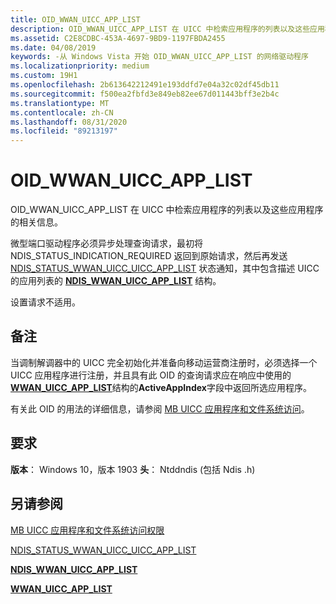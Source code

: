 ```yaml
---
title: OID_WWAN_UICC_APP_LIST
description: OID_WWAN_UICC_APP_LIST 在 UICC 中检索应用程序的列表以及这些应用程序的相关信息。
ms.assetid: C2E8CDBC-453A-4697-9BD9-1197FBDA2455
ms.date: 04/08/2019
keywords: -从 Windows Vista 开始 OID_WWAN_UICC_APP_LIST 的网络驱动程序
ms.localizationpriority: medium
ms.custom: 19H1
ms.openlocfilehash: 2b613642212491e193ddfd7e04a32c02df45db11
ms.sourcegitcommit: f500ea2fbfd3e849eb82ee67d011443bff3e2b4c
ms.translationtype: MT
ms.contentlocale: zh-CN
ms.lasthandoff: 08/31/2020
ms.locfileid: "89213197"
---
```

# <a name="oid_wwan_uicc_app_list"></a>OID_WWAN_UICC_APP_LIST

OID_WWAN_UICC_APP_LIST 在 UICC 中检索应用程序的列表以及这些应用程序的相关信息。

微型端口驱动程序必须异步处理查询请求，最初将 NDIS_STATUS_INDICATION_REQUIRED 返回到原始请求，然后再发送 [NDIS_STATUS_WWAN_UICC_UICC_APP_LIST](ndis-status-wwan-uicc-app-list.md) 状态通知，其中包含描述 UICC 的应用列表的 [**NDIS_WWAN_UICC_APP_LIST**](/windows-hardware/drivers/ddi/ndiswwan/ns-ndiswwan-_ndis_wwan_uicc_app_list) 结构。

设置请求不适用。

## <a name="remarks"></a>备注

当调制解调器中的 UICC 完全初始化并准备向移动运营商注册时，必须选择一个 UICC 应用程序进行注册，并且具有此 OID 的查询请求应在响应中使用的[**WWAN_UICC_APP_LIST**](/windows-hardware/drivers/ddi/wwan/ns-wwan-_wwan_uicc_app_list)结构的**ActiveAppIndex**字段中返回所选应用程序。

有关此 OID 的用法的详细信息，请参阅 [MB UICC 应用程序和文件系统访问](mb-uicc-application-and-file-system-access.md)。

## <a name="requirements"></a>要求

**版本**： Windows 10，版本 1903 **头**： Ntddndis (包括 Ndis .h) 

## <a name="see-also"></a>另请参阅

[MB UICC 应用程序和文件系统访问权限](mb-uicc-application-and-file-system-access.md)

[NDIS_STATUS_WWAN_UICC_UICC_APP_LIST](ndis-status-wwan-uicc-app-list.md)

[**NDIS_WWAN_UICC_APP_LIST**](/windows-hardware/drivers/ddi/ndiswwan/ns-ndiswwan-_ndis_wwan_uicc_app_list)

[**WWAN_UICC_APP_LIST**](/windows-hardware/drivers/ddi/wwan/ns-wwan-_wwan_uicc_app_list)